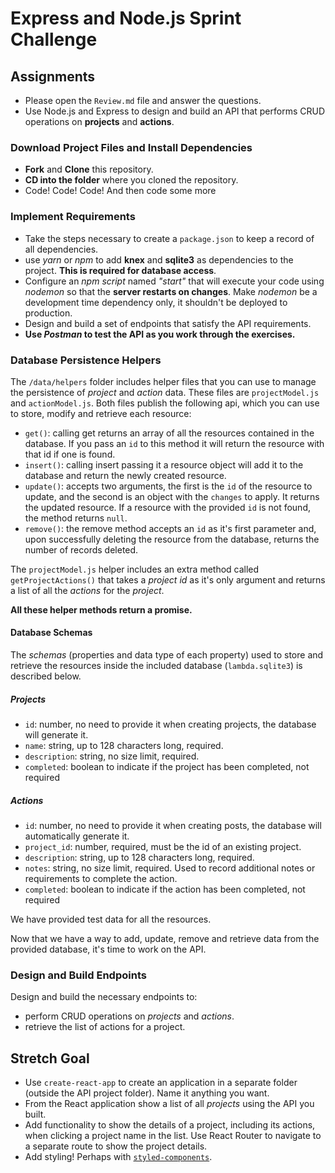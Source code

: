 # Express and Node.js Sprint Challenge

## Assignments

- Please open the `Review.md` file and answer the questions.
- Use Node.js and Express to design and build an API that performs CRUD operations on **projects** and **actions**.

### Download Project Files and Install Dependencies

- **Fork** and **Clone** this repository.
- **CD into the folder** where you cloned the repository.
- Code! Code! Code! And then code some more

### Implement Requirements

- Take the steps necessary to create a `package.json` to keep a record of all dependencies.
- use _yarn_ or _npm_ to add **knex** and **sqlite3** as dependencies to the project. **This is required for database access**.
- Configure an _npm script_ named _"start"_ that will execute your code using _nodemon_ so that the **server restarts on changes**. Make _nodemon_ be a development time dependency only, it shouldn't be deployed to production.
- Design and build a set of endpoints that satisfy the API requirements.
- **Use _Postman_ to test the API as you work through the exercises.**

### Database Persistence Helpers

The `/data/helpers` folder includes helper files that you can use to manage the persistence of _project_ and _action_ data. These files are `projectModel.js` and `actionModel.js`. Both files publish the following api, which you can use to store, modify and retrieve each resource:

- `get()`: calling get returns an array of all the resources contained in the database. If you pass an `id` to this method it will return the resource with that id if one is found.
- `insert()`: calling insert passing it a resource object will add it to the database and return the newly created resource.
- `update()`: accepts two arguments, the first is the `id` of the resource to update, and the second is an object with the `changes` to apply. It returns the updated resource. If a resource with the provided `id` is not found, the method returns `null`.
- `remove()`: the remove method accepts an `id` as it's first parameter and, upon successfully deleting the resource from the database, returns the number of records deleted.

The `projectModel.js` helper includes an extra method called `getProjectActions()` that takes a _project id_ as it's only argument and returns a list of all the _actions_ for the _project_.

**All these helper methods return a promise.**

#### Database Schemas

The _schemas_ (properties and data type of each property) used to store and retrieve the resources inside the included database (`lambda.sqlite3`) is described below.

##### Projects

- `id`: number, no need to provide it when creating projects, the database will generate it.
- `name`: string, up to 128 characters long, required.
- `description`: string, no size limit, required.
- `completed`: boolean to indicate if the project has been completed, not required

##### Actions

- `id`: number, no need to provide it when creating posts, the database will automatically generate it.
- `project_id`: number, required, must be the id of an existing project.
- `description`: string, up to 128 characters long, required.
- `notes`: string, no size limit, required. Used to record additional notes or requirements to complete the action.
- `completed`: boolean to indicate if the action has been completed, not required

We have provided test data for all the resources.

Now that we have a way to add, update, remove and retrieve data from the provided database, it's time to work on the API.

### Design and Build Endpoints

Design and build the necessary endpoints to:

- perform CRUD operations on _projects_ and _actions_.
- retrieve the list of actions for a project.

## Stretch Goal

- Use `create-react-app` to create an application in a separate folder (outside the API project folder). Name it anything you want.
- From the React application show a list of all _projects_ using the API you built.
- Add functionality to show the details of a project, including its actions, when clicking a project name in the list. Use React Router to navigate to a separate route to show the project details.
- Add styling! Perhaps with [`styled-components`](https://www.styled-components.com/).
